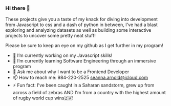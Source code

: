 ### Hi there 👋

These projects give you a taste of my knack for diving into development from Javascript to css and a dash of python in between, I've had a blast exploring and analyzing datasets as well as building some interactive projects to uncover some pretty neat stuff!

Please be sure to keep an eye on my github as I get further in my program!

- 🔭 I’m currently working on my Javascript skills!
- 🌱 I’m currently learning Software Engineering through an immersive program
- 💬 Ask me about why I want to be a Frontend Developer
- 📫 How to reach me: 984-220-2525 seanna.arnold@icloud.com
- ⚡ Fun fact: I've been caught in a Saharan sandstorm, grew up from across a field of zebras AND I'm from a country with the highest amount of rugby world cup wins🇿🇦!

